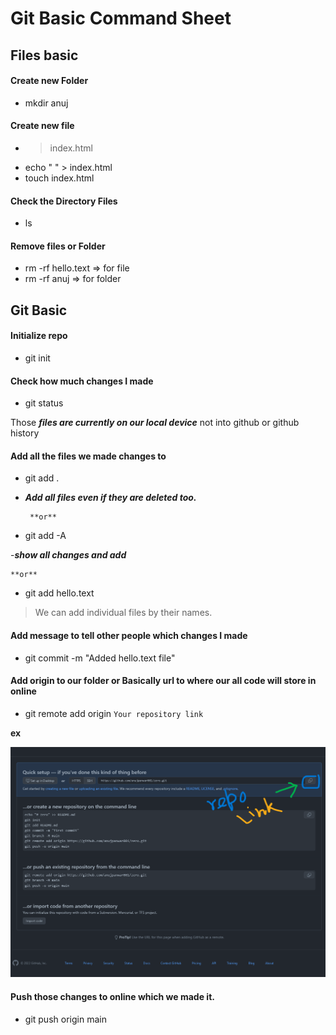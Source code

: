 
# Git Basic Command Sheet
 
## Files basic

#### Create new Folder
- mkdir anuj

#### Create new file
- > index.html
- echo " " > index.html
- touch index.html

#### Check the Directory Files 
- ls

#### Remove files or Folder
- rm -rf hello.text => for file
- rm -rf anuj => for folder

## Git Basic

#### Initialize repo
- git init

#### Check how much changes I made
- git status

Those ***files are currently on our local device*** not into github or github history

#### Add all the files we made changes to
- git add .

 - ***Add all files even if they are deleted too.***

        **or**

- git add -A

 -***show all changes and add***
          
	**or**

- git add hello.text
> We can add individual files by their names.


#### Add message to tell other people which changes I made
- git commit -m "Added hello.text file"

#### Add origin to our folder or Basically url to where our all code will store in online
- git remote add origin `Your repository link`

**ex**

![images](/assister/repo-example.png)

#### Push those changes to online which we made it.
- git push origin main

